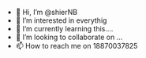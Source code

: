 - 👋 Hi, I’m @shierNB
- 👀 I’m interested in everythig
- 🌱 I’m currently learning this....
- 💞️ I’m looking to collaborate on ...
- 📫 How to reach me on 18870037825

<!---
shierNB/shierNB is a ✨ special ✨ repository because its `README.md` (this file) appears on your GitHub profile.
You can click the Preview link to take a look at your changes.
--->
